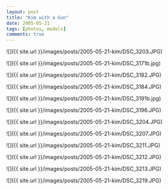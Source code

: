 ```yaml
---
layout: post
title: "Kim with a Gun"
date: 2005-05-21
tags: [photos, models]
comments: true
---
```

![]({{ site.url }}/images/posts/2005-05-21-kim/DSC_3203.JPG)

![]({{ site.url }}/images/posts/2005-05-21-kim/DSC_3171b.jpg)

![]({{ site.url }}/images/posts/2005-05-21-kim/DSC_3182.JPG)

![]({{ site.url }}/images/posts/2005-05-21-kim/DSC_3184.JPG)

![]({{ site.url }}/images/posts/2005-05-21-kim/DSC_3191b.jpg)

![]({{ site.url }}/images/posts/2005-05-21-kim/DSC_3196.JPG)

![]({{ site.url }}/images/posts/2005-05-21-kim/DSC_3204.JPG)

![]({{ site.url }}/images/posts/2005-05-21-kim/DSC_3207.JPG)

![]({{ site.url }}/images/posts/2005-05-21-kim/DSC_3211.JPG)

![]({{ site.url }}/images/posts/2005-05-21-kim/DSC_3212.JPG)

![]({{ site.url }}/images/posts/2005-05-21-kim/DSC_3213.JPG)

![]({{ site.url }}/images/posts/2005-05-21-kim/DSC_3219.JPG)


